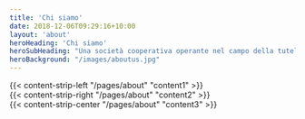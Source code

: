 ```yaml
---
title: 'Chi siamo'
date: 2018-12-06T09:29:16+10:00
layout: 'about'
heroHeading: 'Chi siamo'
heroSubHeading: "Una società cooperativa operante nel campo della tutela, della conservazione e della valorizzazione del patrimonio culturale"
heroBackground: "/images/aboutus.jpg"
---
```


<div>
{{< content-strip-left "/pages/about" "content1" >}}
</div>
<div>
{{< content-strip-right "/pages/about" "content2" >}}
</div>
<div>
{{< content-strip-center "/pages/about" "content3" >}}
</div>
